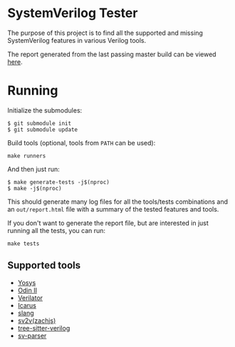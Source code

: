 # SystemVerilog Tester

The purpose of this project is to find all the supported and missing SystemVerilog features in various Verilog tools.

The report generated from the last passing master build can be viewed [here](https://symbiflow.github.io/sv-tests/).

# Running

Initialize the submodules:
```
$ git submodule init
$ git submodule update
```

Build tools (optional, tools from `PATH` can be used):

```
make runners
```

And then just run:

```
$ make generate-tests -j$(nproc)
$ make -j$(nproc)
```

This should generate many log files for all the tools/tests combinations and an `out/report.html` file with a summary of the tested features and tools.

If you don't want to generate the report file, but are interested in just running all the tests, you can run:

```
make tests
```

## Supported tools

* [Yosys](http://www.clifford.at/yosys/)
* [Odin II](https://verilogtorouting.org/)
* [Verilator](https://www.veripool.org/wiki/verilator)
* [Icarus](http://iverilog.icarus.com/)
* [slang](https://github.com/MikePopoloski/slang)
* [sv2v(zachjs)](https://github.com/zachjs/sv2v)
* [tree-sitter-verilog](https://github.com/tree-sitter/tree-sitter-verilog)
* [sv-parser](https://github.com/dalance/sv-parser)

